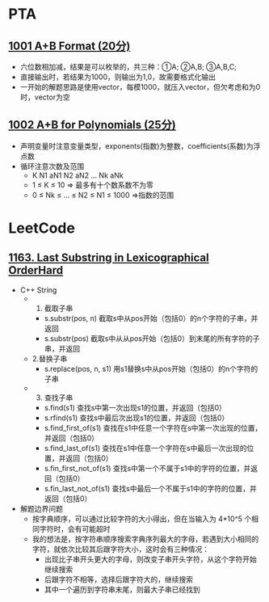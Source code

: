 # PTA
## [1001 A+B Format ](https://pintia.cn/problem-sets/994805342720868352/problems/994805528788582400)[(20分)](https://github.com/Mifan-rabbit/PTA/blob/master/1001%20A%2BB%20Format%20(20%E5%88%86).md)
- 六位数相加减，结果是可以枚举的，共三种：①A; ②A,B; ③A,B,C;
- 直接输出时，若结果为1000，则输出为1,0，故需要格式化输出
- 一开始的解题思路是使用vector，每模1000，就压入vector，但欠考虑和为0时，vector为空

## [1002 A+B for Polynomials ](https://pintia.cn/problem-sets/994805342720868352/problems/994805526272000000)[(25分)]()
- 声明变量时注意变量类型，exponents(指数)为整数，coefficients(系数)为浮点数
- 循环注意次数及范围
  - K  N1  aN1  N2  aN2  ...  Nk  aNk 
  - 1 ≤ K ≤ 10 => 最多有十个数系数不为零
  - 0 ≤ Nk ≤ ... ≤ N2 ≤ N1 ≤ 1000 =>指数的范围

# LeetCode
## [1163. Last Substring in Lexicographical OrderHard]()
- C++ String 
  - 1. 截取子串
      - s.substr(pos, n)    截取s中从pos开始（包括0）的n个字符的子串，并返回
      - s.substr(pos)       截取s中从从pos开始（包括0）到末尾的所有字符的子串，并返回
  - 2.替换子串
    - s.replace(pos, n, s1)    用s1替换s中从pos开始（包括0）的n个字符的子串
  - 3. 查找子串
    - s.find(s1)         查找s中第一次出现s1的位置，并返回（包括0）
    - s.rfind(s1)        查找s中最后次出现s1的位置，并返回（包括0）
    - s.find_first_of(s1)       查找在s1中任意一个字符在s中第一次出现的位置，并返回（包括0）
    - s.find_last_of(s1)       查找在s1中任意一个字符在s中最后一次出现的位置，并返回（包括0）
    - s.fin_first_not_of(s1)         查找s中第一个不属于s1中的字符的位置，并返回（包括0）
    - s.fin_last_not_of(s1)         查找s中最后一个不属于s1中的字符的位置，并返回（包括0）
- 解题边界问题
    - 按字典顺序，可以通过比较字符的大小得出，但在当输入为 4\*10^5 个相同字符时，会有可能超时
    - 我的想法是，按字符串顺序搜索字典序列最大的字母，若遇到大小相同的字符，就依次比较其后跟字符大小，这时会有三种情况：
      - 出现比子串开头更大的字母，则改变子串开头字符，从这个字符开始继续搜索
      - 后跟字符不相等，选择后跟字符大的，继续搜索
      - 其中一个遍历到字符串末尾，则最大子串已经找到
